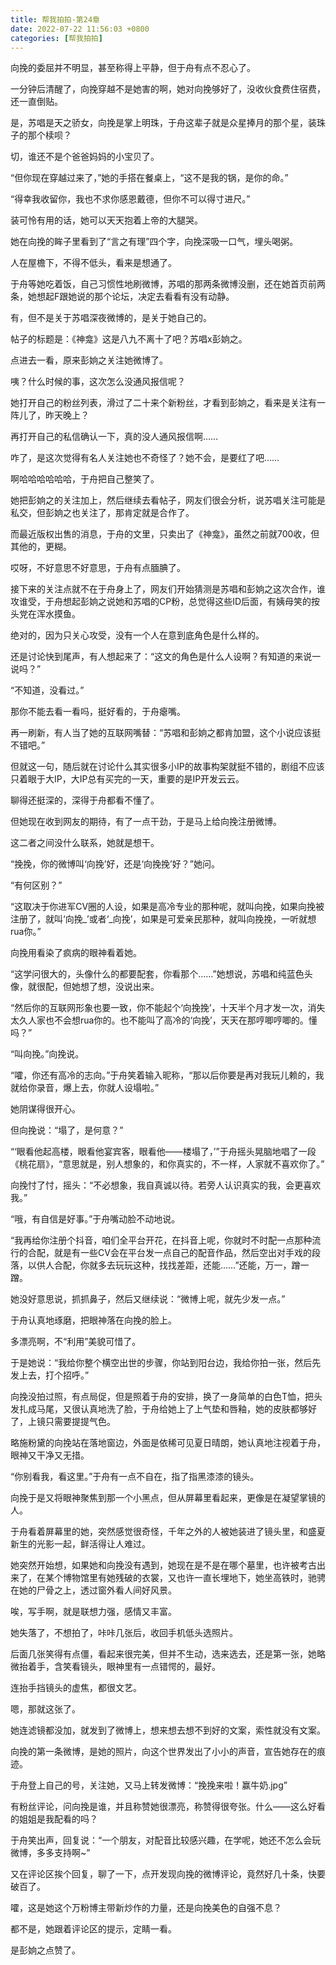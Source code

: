 ```yaml
---
title: 帮我拍拍-第24章
date: 2022-07-22 11:56:03 +0800
categories: [帮我拍拍]
---
```


向挽的委屈并不明显，甚至称得上平静，但于舟有点不忍心了。

一分钟后清醒了，向挽穿越不是她害的啊，她对向挽够好了，没收伙食费住宿费，还一直倒贴。

是，苏唱是天之骄女，向挽是掌上明珠，于舟这辈子就是众星捧月的那个星，装珠子的那个椟呗？

切，谁还不是个爸爸妈妈的小宝贝了。

“但你现在穿越过来了，”她的手搭在餐桌上，“这不是我的锅，是你的命。”

“得幸我收留你，我也不求你感恩戴德，但你不可以得寸进尺。”

装可怜有用的话，她可以天天抱着上帝的大腿哭。

她在向挽的眸子里看到了“言之有理”四个字，向挽深吸一口气，埋头喝粥。

人在屋檐下，不得不低头，看来是想通了。

于舟等她吃着饭，自己习惯性地刷微博，苏唱的那两条微博没删，还在她首页前两条，她想起F跟她说的那个论坛，决定去看看有没有动静。

有，但不是关于苏唱深夜微博的，是关于她自己的。

帖子的标题是：《神龛》这是八九不离十了吧？苏唱x彭姠之。

点进去一看，原来彭姠之关注她微博了。

咦？什么时候的事，这次怎么没通风报信呢？

她打开自己的粉丝列表，滑过了二十来个新粉丝，才看到彭姠之，看来是关注有一阵儿了，昨天晚上？

再打开自己的私信确认一下，真的没人通风报信啊……

咋了，是这次觉得有名人关注她也不奇怪了？她不会，是要红了吧……

啊哈哈哈哈哈哈，于舟把自己整笑了。

她把彭姠之的关注加上，然后继续去看帖子，网友们很会分析，说苏唱关注可能是私交，但彭姠之也关注了，那肯定就是合作了。

而最近版权出售的消息，于舟的文里，只卖出了《神龛》，虽然之前就700收，但其他的，更糊。

哎呀，不好意思不好意思，于舟有点腼腆了。

接下来的关注点就不在于舟身上了，网友们开始猜测是苏唱和彭姠之这次合作，谁攻谁受，于舟想起彭姠之说她和苏唱的CP粉，总觉得这些ID后面，有姨母笑的按头党在浑水摸鱼。

绝对的，因为只关心攻受，没有一个人在意到底角色是什么样的。

还是讨论快到尾声，有人想起来了：“这文的角色是什么人设啊？有知道的来说一说吗？”

“不知道，没看过。”

那你不能去看一看吗，挺好看的，于舟瘪嘴。

再一刷新，有人当了她的互联网嘴替：“苏唱和彭姠之都肯加盟，这个小说应该挺不错吧。”

但就这一句，随后就在讨论什么其实很多小IP的故事构架就挺不错的，剧组不应该只着眼于大IP，大IP总有买完的一天，重要的是IP开发云云。

聊得还挺深的，深得于舟都看不懂了。

但她现在收到网友的期待，有了一点干劲，于是马上给向挽注册微博。

这二者之间没什么联系，她就是想干。

“挽挽，你的微博叫‘向挽’好，还是‘向挽挽’好？”她问。

“有何区别？”

“这取决于你进军CV圈的人设，如果是高冷专业的那种呢，就叫向挽，如果向挽被注册了，就叫‘向挽_’或者‘_向挽’，如果是可爱亲民那种，就叫向挽挽，一听就想rua你。”

向挽用看染了疯病的眼神看着她。

“这学问很大的，头像什么的都要配套，你看那个……”她想说，苏唱和纯蓝色头像，就很配，但她想了想，没说出来。

“然后你的互联网形象也要一致，你不能起个‘向挽挽’，十天半个月才发一次，消失太久人家也不会想rua你的。也不能叫了高冷的‘向挽’，天天在那哼唧哼唧的。懂吗？”

“叫向挽。”向挽说。

“嚯，你还有高冷的志向。”于舟笑着输入昵称，“那以后你要是再对我玩儿赖的，我就给你录音，爆上去，你就人设塌啦。”

她阴谋得很开心。

但向挽说：“塌了，是何意？”

“‘眼看他起高楼，眼看他宴宾客，眼看他——楼塌了，’”于舟摇头晃脑地唱了一段《桃花扇》，“意思就是，别人想象的，和你真实的，不一样，人家就不喜欢你了。”

向挽忖了忖，摇头：“不必想象，我自真诚以待。若旁人认识真实的我，会更喜欢我。”

“哦，有自信是好事。”于舟嘴动脸不动地说。

“我再给你注册个抖音，咱们全平台开花，在抖音上呢，你就时不时配一点那种流行的合配，就是有一些CV会在平台发一点自己的配音作品，然后空出对手戏的段落，以供人合配，你就多去玩玩这种，找找差距，还能……”还能，万一，蹭一蹭。

她没好意思说，抓抓鼻子，然后又继续说：“微博上呢，就先少发一点。”

于舟认真地琢磨，把眼神落在向挽的脸上。

多漂亮啊，不“利用”美貌可惜了。

于是她说：“我给你整个横空出世的步骤，你站到阳台边，我给你拍一张，然后先发上去，打个招呼。”

向挽没拍过照，有点局促，但是照着于舟的安排，换了一身简单的白色T恤，把头发扎成马尾，又很认真地洗了脸，于舟给她上了上气垫和唇釉，她的皮肤都够好了，上镜只需要提提气色。

略施粉黛的向挽站在落地窗边，外面是依稀可见夏日晴朗，她认真地注视着于舟，眼神又干净又无措。

“你别看我，看这里。”于舟有一点不自在，指了指黑漆漆的镜头。

向挽于是又将眼神聚焦到那一个小黑点，但从屏幕里看起来，更像是在凝望掌镜的人。

于舟看着屏幕里的她，突然感觉很奇怪，千年之外的人被她装进了镜头里，和盛夏新生的光影一起，鲜活得让人难过。

她突然开始想，如果她和向挽没有遇到，她现在是不是在哪个墓里，也许被考古出来了，在某个博物馆里有她残破的衣裳，又也许一直长埋地下，她坐高铁时，驰骋在她的尸骨之上，透过窗外看人间好风景。

唉，写手啊，就是联想力强，感情又丰富。

她失落了，不想拍了，咔咔几张后，收回手机低头选照片。

后面几张笑得有点僵，看起来很完美，但并不生动，选来选去，还是第一张，她略微抬着手，含笑看镜头，眼神里有一点错愕的，最好。

连抬手挡镜头的虚焦，都很文艺。

嗯，那就这张了。

她连滤镜都没加，就发到了微博上，想来想去想不到好的文案，索性就没有文案。

向挽的第一条微博，是她的照片，向这个世界发出了小小的声音，宣告她存在的痕迹。

于舟登上自己的号，关注她，又马上转发微博：“挽挽来啦！赢牛奶.jpg”

有粉丝评论，问向挽是谁，并且称赞她很漂亮，称赞得很夸张。什么——这么好看的姐姐是我配看的吗？

于舟笑出声，回复说：“一个朋友，对配音比较感兴趣，在学呢，她还不怎么会玩微博，多多支持啊~”

又在评论区挨个回复，聊了一下，点开发现向挽的微博评论，竟然好几十条，快要破百了。

嚯，这是她这个万粉博主带新炒作的力量，还是向挽美色的自强不息？

都不是，她跟着评论区的提示，定睛一看。

是彭姠之点赞了。

